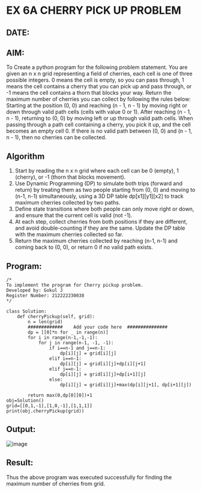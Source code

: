 # EX 6A CHERRY PICK UP PROBLEM
## DATE:
## AIM:
To Create a python program for the following problem statement.
You are given an n x n grid representing a field of cherries, each cell is one of three possible integers.
0	means the cell is empty, so you can pass through,
1	means the cell contains a cherry that you can pick up and pass through, or
-1 means the cell contains a thorn that blocks your way.
Return the maximum number of cherries you can collect by following the rules below:
Starting at the position (0, 0) and reaching (n - 1, n - 1) by moving right or down through valid path cells (cells with value 0 or 1).
After reaching (n - 1, n - 1), returning to (0, 0) by moving left or up through valid path cells.
When passing through a path cell containing a cherry, you pick it up, and the cell becomes an empty cell 0. If there is no valid path between (0, 0) and (n - 1, n - 1), then no cherries can be collected.



## Algorithm
1. Start by reading the n x n grid where each cell can be 0 (empty), 1 (cherry), or -1 (thorn that blocks movement).
2. Use Dynamic Programming (DP) to simulate both trips (forward and return) by treating them as two people starting from (0, 0) and moving to (n-1, n-1) 
   simultaneously, using a 3D DP table dp[x1][y1][x2] to track maximum cherries collected by two paths.
3. Define state transitions where both people can only move right or down, and ensure that the current cell is valid (not -1).
4. At each step, collect cherries from both positions if they are different, and avoid double-counting if they are the same. Update the DP table with the maximum 
   cherries collected so far. 
5. Return the maximum cherries collected by reaching (n-1, n-1) and coming back to (0, 0), or return 0 if no valid path exists.   

## Program:
```
/*
To implement the program for Cherry pickup problem.
Developed by: Gokul J
Register Number: 212222230038 
*/
```
```
class Solution:
    def cherryPickup(self, grid):
        n = len(grid)
        #############    Add your code here  ############### 
        dp = [[0]*n for _ in range(n)]
        for i in range(n-1,-1,-1):
            for j in range(n-1, -1, -1):
                if i==n-1 and j==n-1:
                    dp[i][j] = grid[i][j]
                elif i==n-1:
                    dp[i][j] = grid[i][j]+dp[i][j+1]
                elif j==n-1:
                    dp[i][j] = grid[i][j]+dp[i+1][j]
                else:
                    dp[i][j] = grid[i][j]+max(dp[i][j+1], dp[i+1][j])

        return max(0,dp[0][0])+1
obj=Solution()
grid=[[0,1,-1],[1,0,-1],[1,1,1]]        
print(obj.cherryPickup(grid))
```

## Output:

![image](https://github.com/user-attachments/assets/ea16cb07-12e2-47a4-a3b6-e0698ff31f7b)


## Result:
Thus the above program was executed successfully for finding the maximum number of cherries from grid.
